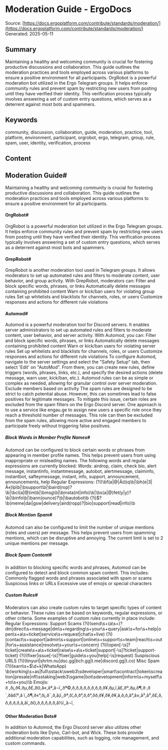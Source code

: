 # Moderation Guide - ErgoDocs
Source: [https://docs.ergoplatform.com/contribute/standards/moderation/](https://docs.ergoplatform.com/contribute/standards/moderation/)
Generated: 2025-05-11

## Summary
Maintaining a healthy and welcoming community is crucial for fostering productive discussions and collaboration. This guide outlines the moderation practices and tools employed across various platforms to ensure a positive environment for all participants. OrgRobot is a powerful moderation bot utilized in the Ergo Telegram groups. It helps enforce community rules and prevent spam by restricting new users from posting until they have verified their identity. This verification process typically involves answering a set of custom entry questions, which serves as a deterrent against most bots and spammers.

## Keywords
community, discussion, collaboration, guide, moderation, practice, tool, platform, environment, participant, orgrobot, ergo, telegram, group, rule, spam, user, identity, verification, process

## Content
## Moderation Guide#
Maintaining a healthy and welcoming community is crucial for fostering productive discussions and collaboration. This guide outlines the moderation practices and tools employed across various platforms to ensure a positive environment for all participants.

#### OrgRobot#
OrgRobot is a powerful moderation bot utilized in the Ergo Telegram groups. It helps enforce community rules and prevent spam by restricting new users from posting until they have verified their identity. This verification process typically involves answering a set of custom entry questions, which serves as a deterrent against most bots and spammers.

#### GrepRobot#
GrepRobot is another moderation tool used in Telegram groups. It allows moderators to set up automated rules and filters to moderate content, user behavior, and group activity. With GrepRobot, moderators can:
Filter and block specific words, phrases, or links
Automatically delete messages containing prohibited content
Warn or kick/ban users for violating group rules
Set up whitelists and blacklists for channels, roles, or users
Customize responses and actions for different rule violations

#### Automod#
Automod is a powerful moderation tool for Discord servers. It enables server administrators to set up automated rules and filters to moderate content, user behavior, and server activity. With Automod, you can:
Filter and block specific words, phrases, or links
Automatically delete messages containing prohibited content
Warn or kick/ban users for violating server rules
Set up whitelists and blacklists for channels, roles, or users
Customize responses and actions for different rule violations
To configure Automod, navigate to the server settings and select the "Safety Setup" tab, then select 'Edit' on "AutoMod". From there, you can create new rules, define triggers (words, phrases, links, etc.), and specify the desired actions (delete message, warn user, kick/ban, etc.). Automod rules can be as simple or complex as needed, allowing for granular control over server moderation.
Exclude members based on activity
The spam rules are designed to be strict to catch potential abuse. However, this can sometimes lead to false positives for legitimate messages. To mitigate this issue, certain roles are excluded from the spam filters on the Ergo Discord server. 
One approach is to use a service like engau.ge to assign new users a specific role once they reach a threshold number of messages. This role can then be excluded from the spam rules, allowing more active and engaged members to participate freely without triggering false positives.

##### Block Words in Member Profile Names#
Automod can be configured to block certain words or phrases from appearing in member profile names. This helps prevent users from using inappropriate or misleading names. The following words and regular expressions are currently blocked:
Words:
airdrop, claim, check bio, alert message, instantinfo, instantmessage, autobot, alertmessage, claiminfo, instantbot, safteymessage, instant, info, support, announcement, announcements, help
Regular Expressions:
(?i)\bf(a|@|Ã¤)q\b|\bh(e|3|Ã«)lp\b|\bsupport\b|\baird(rop)?\b|\bcl(a|@)im\b|\bmsg\b|\binsta(nt|info)\b|\bs(a|@)fet(y|y)?\b|\binfo\b|\bann(ounce)?\b|\bautobot\b
(?i)$?\b(meme|dai|gsw|delivery|aird(ropp)?|bio|support|read|info)\b

##### Block Mention Spam#
Automod can also be configured to limit the number of unique mentions (roles and users) per message. This helps prevent users from spamming mentions, which can be disruptive and annoying. The current limit is set to 2 unique mentions per message.

##### Block Spam Content#
In addition to blocking specific words and phrases, Automod can be configured to detect and block common spam content. This includes:
Commonly flagged words and phrases associated with spam or scams
Suspicious links or URLs
Excessive use of emojis or special characters

##### Custom Rules#
Moderators can also create custom rules to target specific types of content or behavior. These rules can be based on keywords, regular expressions, or other criteria. Some examples of custom rules currently in place include:
Regular Expressions:
Support Scams
(?i)(send\s+(a\s+)?dm|direct\s+message|dm\s+regarding\s+your\s+query|ask\s+for\s+help|open\s+a\s+ticket|service\s+request|chat\s+live)
(?i)(contact\s+support|admin\s+support|online\s+support\s+team|reach\s+out|for\s+assistance|resolve\s+your\s+concern)
(?i)(open[-\s]?ticket|create\s+a\s+ticket|raise\s+a\s+ticket|support[-\s]?ticket|support-ticket)
(?i)(fixer|issue[-\s]?fixer|guide\s+you|help[-\s]request)
Suspiscious URLS
(?i)(tinyurl|shrtm.nu|dsc.gg|bch.gg|t.me|discord.gg|t.co)
Misc Spam
(?i)(earn\s+$\d+k|WhatsApp)
\b(working\s+as|full\sstack\sweb3\sdeveloper|smart\scontract|token\screation|presale|nft\sstaking|web3\sgame|bot\sdevelopment|inform\s+myself\s+to\s+you)\b
Emojis:
ð ,ð¡,ð¢,ðµ,ð£,ð¤,â«,âª,â¬ï¸,ðª©,ð,ð,ð,ð,ð,ð,ð,ð,ð¥,ðµ,ï¸â£,ðº,ðµ,ð¶,ð·,ð´,ðâð¦º,â ï¸,ð¶,ð«°,ð¡,ð¯,ð,â¡ï¸,ðª,ð¦,ð,ð°,ð,ð°,ðð,ð¥,ð¥,ð¥,â­,ð,ð,â°,â±,â²,â³,ð£,ð,ð,ð,ð,ð,â,âï¸,ð¤,ð,ð,ð,ð,ð,â½ï¸,â¬ï¸

#### Other Moderation Bots#
In addition to Automod, the Ergo Discord server also utilizes other moderation bots like Dyno, Carl-bot, and Wick. These bots provide additional moderation capabilities, such as logging, role management, and custom commands.
